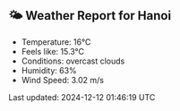 <!-- WEATHER-START -->
## 🌤 Weather Report for Hanoi

- Temperature: 16°C
- Feels like: 15.3°C
- Conditions: overcast clouds
- Humidity: 63%
- Wind Speed: 3.02 m/s

Last updated: 2024-12-12 01:46:19 UTC
<!-- WEATHER-END -->
